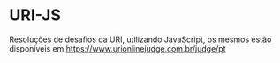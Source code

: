 # URI-JS 
Resoluções de desafios da URI, utilizando JavaScript, os mesmos estão disponíveis em https://www.urionlinejudge.com.br/judge/pt
